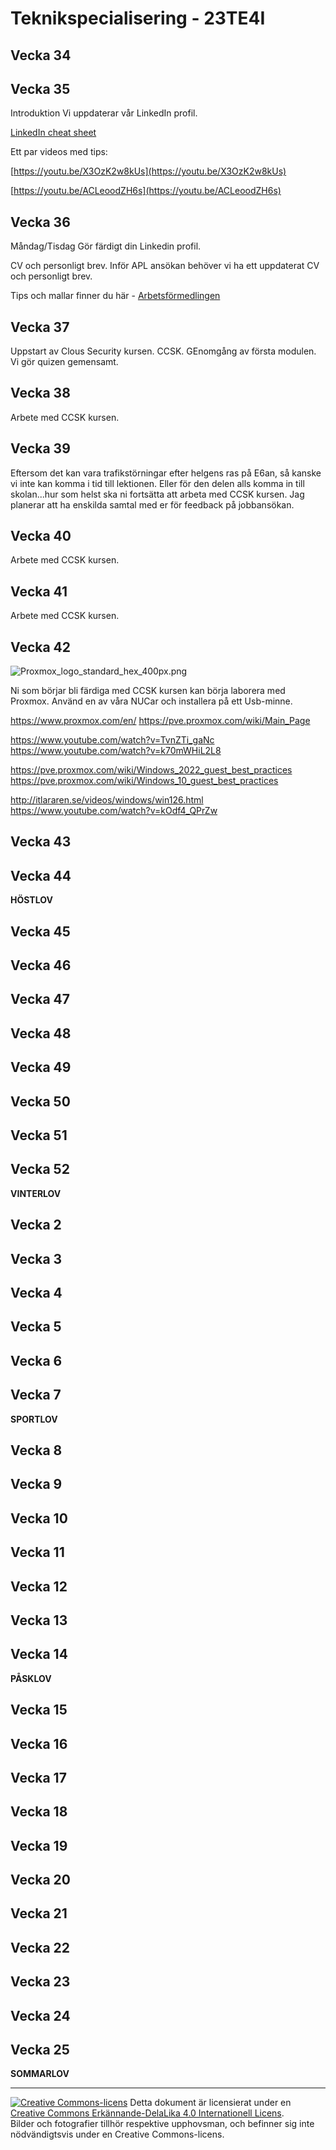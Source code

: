 # Teknikspecialisering - 23TE4I    

## Vecka 34   


## Vecka 35   
Introduktion
Vi uppdaterar vår LinkedIn profil.

[LinkedIn cheat sheet](https://www.leisurejobs.com/staticpages/18285/the-ultimate-linkedin-cheat-sheet/#Step-by-Step%20LinkedIn%20Guide)

Ett par videos med tips:

[https://youtu.be/X3OzK2w8kUs](https://youtu.be/X3OzK2w8kUs)

[https://youtu.be/ACLeoodZH6s](https://youtu.be/ACLeoodZH6s)



## Vecka 36   
Måndag/Tisdag
Gör färdigt din Linkedin profil.

CV och personligt brev. Inför APL ansökan behöver vi ha ett uppdaterat CV och personligt brev.

Tips och mallar finner du här - [Arbetsförmedlingen](https://arbetsformedlingen.se/for-arbetssokande/cv-ansokan-och-intervju)


## Vecka 37   
Uppstart av Clous Security kursen. CCSK. GEnomgång av första modulen.
Vi gör quizen gemensamt.


## Vecka 38   
Arbete med CCSK kursen.


## Vecka 39   
Eftersom det kan vara trafikstörningar efter helgens ras på E6an, så kanske vi inte kan komma i tid  till lektionen. Eller för den delen alls komma in till skolan...hur som helst ska ni fortsätta att arbeta med CCSK kursen. Jag planerar att ha enskilda samtal med er för feedback på jobbansökan.


## Vecka 40   
Arbete med CCSK kursen.


## Vecka 41   
Arbete med CCSK kursen.


## Vecka 42   


![Proxmox_logo_standard_hex_400px.png]({{site.baseurl}}/md/Proxmox_logo_standard_hex_400px.png)

Ni som börjar bli färdiga med CCSK kursen kan börja laborera med Proxmox.
Använd en av våra NUCar och installera på ett Usb-minne.


https://www.proxmox.com/en/
https://pve.proxmox.com/wiki/Main_Page

https://www.youtube.com/watch?v=TvnZTi_gaNc
https://www.youtube.com/watch?v=k70mWHiL2L8

https://pve.proxmox.com/wiki/Windows_2022_guest_best_practices
https://pve.proxmox.com/wiki/Windows_10_guest_best_practices

http://itlararen.se/videos/windows/win126.html
https://www.youtube.com/watch?v=kOdf4_QPrZw


## Vecka 43   


## Vecka 44   

**HÖSTLOV**   

## Vecka 45   


## Vecka 46   


## Vecka 47   


## Vecka 48   


## Vecka 49   


## Vecka 50   


## Vecka 51   


## Vecka 52   

**VINTERLOV**   

## Vecka 2   


## Vecka 3   


## Vecka 4   


## Vecka 5   


## Vecka 6   


## Vecka 7   

**SPORTLOV**   

## Vecka 8   


## Vecka 9   


## Vecka 10   


## Vecka 11   


## Vecka 12   


## Vecka 13   


## Vecka 14   

**PÅSKLOV**   
## Vecka 15   


## Vecka 16   


## Vecka 17   


## Vecka 18   


## Vecka 19   


## Vecka 20   


## Vecka 21   


## Vecka 22   


## Vecka 23   


## Vecka 24   


## Vecka 25   
**SOMMARLOV**   

---     
[![Creative Commons-licens](https://i.creativecommons.org/l/by-sa/4.0/80x15.png)](http://creativecommons.org/licenses/by-sa/4.0/) Detta dokument är licensierat under en [Creative Commons Erkännande-DelaLika 4.0 Internationell Licens](http://creativecommons.org/licenses/by-sa/4.0/).    
Bilder och fotografier tillhör respektive upphovsman, och befinner sig inte nödvändigtsvis under en Creative Commons-licens.
